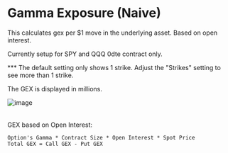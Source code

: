 # Gamma Exposure (Naive)

This calculates gex per $1 move in the underlying asset. Based on open interest.

Currently setup for SPY and QQQ 0dte contract only.

*** The default setting only shows 1 strike. Adjust the "Strikes" setting to see more than 1 strike.

The GEX is displayed in millions.

![image](https://github.com/2187Nick/thinkscript/assets/75052782/12cbb105-9158-4b49-beb0-d4ecb3774ba6)



######
######

GEX based on Open Interest:

    Option's Gamma * Contract Size * Open Interest * Spot Price
    Total GEX = Call GEX - Put GEX
